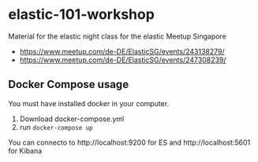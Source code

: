 # elastic-101-workshop

Material for the elastic night class for the elastic Meetup Singapore 
* https://www.meetup.com/de-DE/ElasticSG/events/243138279/
* https://www.meetup.com/de-DE/ElasticSG/events/247308239/

## Docker Compose usage
You must have installed docker in your computer.

1. Download docker-compose.yml
2. run `docker-compose up`

You can connecto to http://localhost:9200 for ES  and http://localhost:5601 for Kibana
